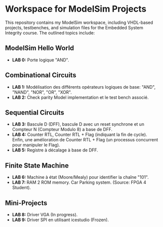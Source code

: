 # Workspace for ModelSim Projects

This repository contains my ModelSim workspace, including VHDL-based projects, testbenches, and simulation files for the Embedded System Integrity course. The outlined topics include:

## ModelSim Hello World
- **LAB 0:** Porte logique "AND".

## Combinational Circuits
- **LAB 1:** Modélisation des différents opérateurs logiques de base: "AND", "NAND", "NOR", "OR", "XOR".
- **LAB 2:** Check parity Model implementation et le test bench associé.

## Sequential Circuits
- **LAB 3:** Bascule D (DFF), bascule D avec un reset synchrone et un Compteur N (Compteur Modulo 8) a base de DFF.
- **LAB 4:** Counter RTL, Counter RTL + Flag (indiquant la fin de cycle). Enfin, une amélioration de Counter RTL + Flag (un processus concurrent pour manipuler le Flag).
- **LAB 5:** Registre à décalage à base de DFF.

## Finite State Machine
- **LAB 6:** Machine à état (Moore/Mealy) pour identifier la chaîne "101".
- **LAB 7:** RAM 2 ROM memory. Car Parking system. (Source: FPGA 4 Student).

## Mini-Projects
- **LAB 8:** Driver VGA (In progress).
- **LAB 9:** Driver SPI en utilisant icestudio (Frozen).